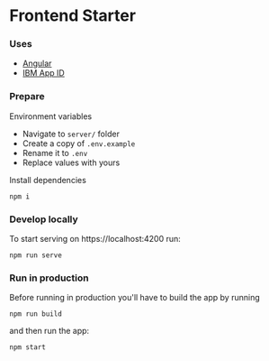 # Frontend Starter

### Uses
* [Angular](https://angular.io/)
* [IBM App ID](https://www.ibm.com/cloud/app-id)

### Prepare

Environment variables

* Navigate to `server/` folder
* Create a copy of `.env.example`
* Rename it to `.env`
* Replace values with yours

Install dependencies

```
npm i
```

### Develop locally

To start serving on https://localhost:4200 run:
```
npm run serve
```

### Run in production

Before running in production you'll have to build the app by running

```
npm run build
```

and then run the app:

```
npm start
```
